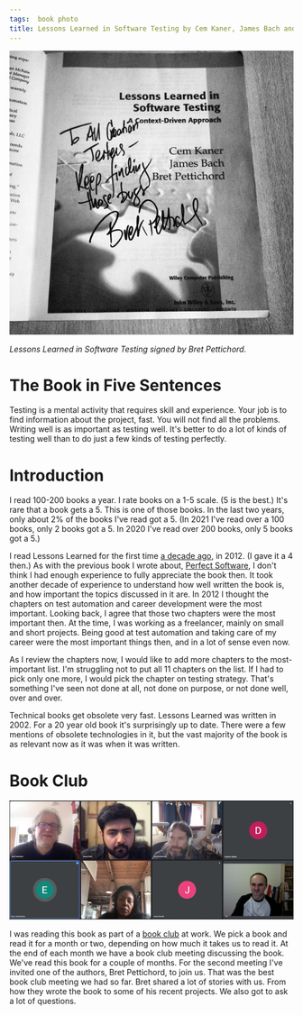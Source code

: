 ```yaml
---
tags:  book photo
title: Lessons Learned in Software Testing by Cem Kaner, James Bach and Bret Pettichord (2022)
---
```

![Lessons Learned in Software Testing](assets/lessons-learned-in-software-testing-2022/lessons-learned.jpg "Lessons Learned in Software Testing")

*Lessons Learned in Software Testing signed by Bret Pettichord.*

# The Book in Five Sentences

Testing is a mental activity that requires skill and experience. Your job is to find information about the project, fast. You will not find all the problems. Writing well is as important as testing well. It's better to do a lot of kinds of testing well than to do just a few kinds of testing perfectly.

# Introduction

I read 100-200 books a year. I rate books on a 1-5 scale. (5 is the best.) It's rare that a book gets a 5. This is one of those books. In the last two years, only about 2% of the books I've read got a 5. (In 2021 I've read over a 100 books, only 2 books got a 5. In 2020 I've read over 200 books, only 5 books got a 5.)

I read Lessons Learned for the first time [a decade ago](lessons-learned-in-software-testing-2012), in 2012. (I gave it a 4 then.) As with the previous book I wrote about, [Perfect Software](perfect-software-2021), I don't think I had enough experience to fully appreciate the book then. It took another decade of experience to understand how well written the book is, and how important the topics discussed in it are.  In 2012 I thought the chapters on test automation and career development were the most important. Looking back, I agree that those two chapters were the most important then. At the time, I was working as a freelancer, mainly on small and short projects. Being good at test automation and taking care of my career were the most important things then, and in a lot of sense even now.

As I review the chapters now, I would like to add more chapters to the most-important list. I'm struggling not to put all 11 chapters on the list. If I had to pick only one more, I would pick the chapter on testing strategy. That's something I've seen not done at all, not done on purpose, or not done well, over and over.

Technical books get obsolete very fast. Lessons Learned was written in 2002. For a 20 year old book it's surprisingly up to date. There were a few mentions of obsolete technologies in it, but the vast majority of the book is as relevant now as it was when it was written.

# Book Club

![Book Club](assets/lessons-learned-in-software-testing-2022/book-club.png "Book Club")

I was reading this book as part of a [book club](https://phabricator.wikimedia.org/T247665) at work. We pick a book and read it for a month or two, depending on how much it takes us to read it. At the end of each month we have a book club meeting discussing the book. We've read this book for a couple of months. For the second meeting I've invited one of the authors, Bret Pettichord, to join us. That was the best book club meeting we had so far. Bret shared a lot of stories with us. From how they wrote the book to some of his recent projects. We also got to ask a lot of questions.
